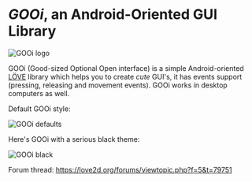 # _GOOi_, an Android-Oriented GUI Library

![GOOi logo](http://s16.postimg.org/4pvm3xvr9/logo.png)

GOOi (Good-sized Optional Open interface) is a simple Android-oriented [LÖVE](https://love2d.org/) library which helps you to create _cute_ GUI's, it has events support (pressing, releasing and movement events). GOOi works in desktop computers as well.

Default GOOi style:

![GOOi defaults](http://s16.postimg.org/6g7ecf951/ss2.png)

Here's GOOi with a serious black theme:

![GOOi black](http://s23.postimg.org/gp9ly7y63/image.png)

Forum thread: https://love2d.org/forums/viewtopic.php?f=5&t=79751
